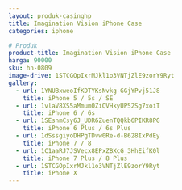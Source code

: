 ```yaml
---
layout: produk-casinghp
title: Imagination Vision iPhone Case
categories: iphone

# Produk
product-title: Imagination Vision iPhone Case
harga: 90000
sku: hn-0809
image-drive: 1STCGOpIxrMJkl1o3VNTjZlE9zorY9Ryt
gallery:
  - url: 1YNUBxweoIfKDTYKsNvkg-GGjYPvj51J8
    title: iPhone 5 / 5s / SE
  - url: 1vlaV8XS5aMmum0ZiQVHkyUP52Sg7xoiT
    title: iPhone 6 / 6s
  - url: 1SEsnmCsy6J_UDR6ZuenTQQkb6PIKR8PG
    title: iPhone 6 Plus / 6s Plus
  - url: 1dSssgiyoDHPgTDvw0Re-d-B628IxPdEy
    title: iPhone 7 / 8
  - url: 1C1aaRJ7JSVecx8EPxZBXcG_3HhEifK0l
    title: iPhone 7 Plus / 8 Plus
  - url: 1STCGOpIxrMJkl1o3VNTjZlE9zorY9Ryt
    title: iPhone X
---
```

